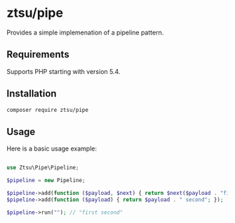 # ztsu/pipe

Provides a simple implemenation of a pipeline pattern.

## Requirements

Supports PHP starting with version 5.4.

## Installation

```bash
composer require ztsu/pipe
```

## Usage

Here is a basic usage example:

```php

use Ztsu\Pipe\Pipeline;

$pipeline = new Pipeline;

$pipeline->add(function ($payload, $next) { return $next($payload . "first"); });
$pipeline->add(function ($payload) { return $payload . " second"; });

$pipeline->run(""); // "first second"
